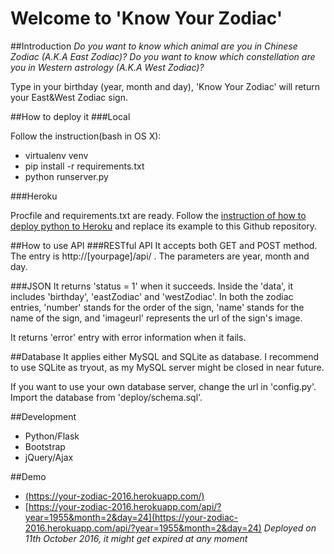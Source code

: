 # Welcome to 'Know Your Zodiac'

##Introduction
*Do you want to know which animal are you in Chinese Zodiac (A.K.A East Zodiac)?*
*Do you want to know which constellation are you in Western astrology (A.K.A West Zodiac)?*

Type in your birthday (year, month and day), 'Know Your Zodiac' will return your East&West Zodiac sign.

##How to deploy it
###Local

Follow the instruction(bash in OS X):
* virtualenv venv
* pip install -r requirements.txt
* python runserver.py

###Heroku

Procfile and requirements.txt are ready. Follow the [instruction of how to deploy python to Heroku](https://devcenter.heroku.com/articles/getting-started-with-python) and replace its example to this Github repository.

##How to use API
###RESTful API
It accepts both GET and POST method. The entry is http://[yourpage]/api/ . The parameters are year, month and day.

###JSON
It returns 'status = 1' when it succeeds. Inside the 'data', it includes 'birthday', 'eastZodiac' and 'westZodiac'. In both the zodiac entries, 'number' stands for the order of the sign, 'name' stands for the name of the sign, and 'imageurl' represents the url of the sign's image.

It returns 'error' entry with error information when it fails.

##Database
It applies either MySQL and SQLite as database. I recommend to use SQLite as tryout, as my MySQL server might be closed in near future.

If you want to use your own database server, change the url in 'config.py'. Import the database from 'deploy/schema.sql'.

##Development

* Python/Flask
* Bootstrap
* jQuery/Ajax

##Demo
* [(https://your-zodiac-2016.herokuapp.com/)](https://your-zodiac-2016.herokuapp.com/)
* [https://your-zodiac-2016.herokuapp.com/api/?year=1955&month=2&day=24](https://your-zodiac-2016.herokuapp.com/api/?year=1955&month=2&day=24)
*Deployed on 11th October 2016, it might get expired at any moment*

